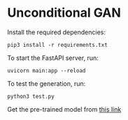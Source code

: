 # Unconditional GAN

Install the required dependencies:
```
pip3 install -r requirements.txt
```

To start the FastAPI server, run:
```
uvicorn main:app --reload
```

To test the generation, run:
```
python3 test.py
```

Get the pre-trained model from [this link](https://bennettu-my.sharepoint.com/:u:/g/personal/e22cseu0503_bennett_edu_in/EVUCsoIvQ9JIp4lHuNBbixkBzE-8vlC4t_l_NeIWgACHCA?e=Vlc0ZQ)
